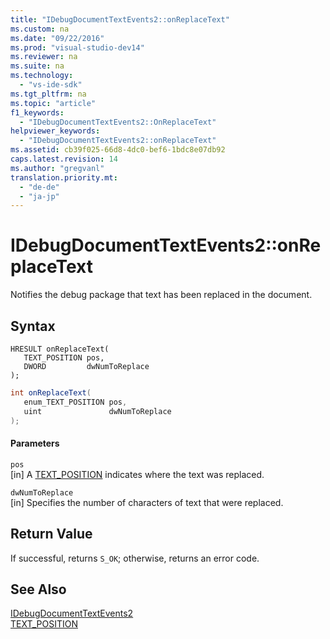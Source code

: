 ```yaml
---
title: "IDebugDocumentTextEvents2::onReplaceText"
ms.custom: na
ms.date: "09/22/2016"
ms.prod: "visual-studio-dev14"
ms.reviewer: na
ms.suite: na
ms.technology: 
  - "vs-ide-sdk"
ms.tgt_pltfrm: na
ms.topic: "article"
f1_keywords: 
  - "IDebugDocumentTextEvents2::OnReplaceText"
helpviewer_keywords: 
  - "IDebugDocumentTextEvents2::onReplaceText"
ms.assetid: cb39f025-66d8-4dc0-bef6-1bdc8e07db92
caps.latest.revision: 14
ms.author: "gregvanl"
translation.priority.mt: 
  - "de-de"
  - "ja-jp"
---
```

# IDebugDocumentTextEvents2::onReplaceText
Notifies the debug package that text has been replaced in the document.  
  
## Syntax  
  
```cpp#  
HRESULT onReplaceText(   
   TEXT_POSITION pos,  
   DWORD         dwNumToReplace  
);  
```  
  
```c#  
int onReplaceText(   
   enum_TEXT_POSITION pos,  
   uint               dwNumToReplace  
);  
```  
  
#### Parameters  
 `pos`  
 [in] A [TEXT_POSITION](../vs140/text_position.md) indicates where the text was replaced.  
  
 `dwNumToReplace`  
 [in] Specifies the number of characters of text that were replaced.  
  
## Return Value  
 If successful, returns `S_OK`; otherwise, returns an error code.  
  
## See Also  
 [IDebugDocumentTextEvents2](../vs140/idebugdocumenttextevents2.md)   
 [TEXT_POSITION](../vs140/text_position.md)